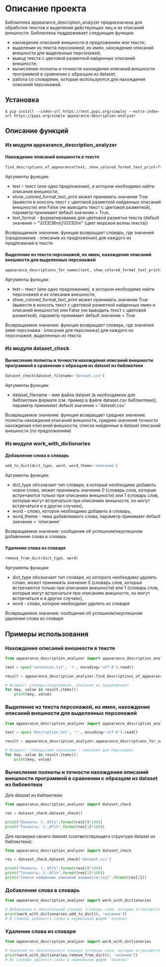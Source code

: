 # Описание проекта

Библиотека appearance_description_analyzer предназначена для обработки текстов и выделения действующих лиц и их описаний внешности. Библиотека поддерживает следующие функции: 
* нахождение описаний внешности в предложениях или тексте;
* выделение из текста персонажей, их имен, нахождение описаний внешности для выделенных персонажей;
* вывод текста с цветовой разметкой найденных описаний внешности;
* вычисление полноты и точности нахождения описаний внешности программой в сравнении с образцом из dataset;
* работа со словарями, которые используются для нахождения описаний персонажей.


## Установка
```
$ pip install --index-url https://test.pypi.org/simple/ --extra-index-url https://pypi.org/simple appearance-description-analyzer
```

## Описание функций

### Из модуля appearance_description_analyzer

#### Нахождение описаний внешности в тексте
```python
find_descriptions_of_appearance(text, show_colored_format_text_print=True, text_format="\033[36m{}\033[0m")
```

Аргументы функции: 
* text – текст (или одно предложение), в котором необходимо найти описания внешности,
* show_colored_format_text_print может принимать значения True (вывести в консоль текст с цветовой разметкой найденных описаний внешности) или False (не выводить текст с цветовой разметкой), параметр принимает default значение = True,
* text_format - форматирование для цветовой разметки текста (default значение = "\033[36m{}\033[0m" (цвет морской волны текста))

Возвращаемое значение: функция возвращает словарь, где значения {предложение : описания из предложения} для каждого из предложений в тексте


#### Выделение из текста персонажей, их имен, нахождение описаний внешности для выделенных персонажей
```python
appearance_descriptions_for_names(text, show_colored_format_text_print=True)
```

Аргументы функции: 
* text – текст (или одно предложение), в котором необходимо найти персонажей и их описания внешности,
* show_colored_format_text_print может принимать значения True (вывести в консоль текст с цветовой разметкой найденных имен и описаний внешности) или False (не выводить текст с цветовой разметкой), параметр принимает default значение = True

Возвращаемое значение: функция возвращает словарь, где значения {имя персонажа : описания для персонажа} для каждого из персонажей, выделенных из текста

### Из модуля dataset_check

#### Вычисление полноты и точности нахождения описаний внешности программой в сравнении с образцом из dataset из библиотеки
```python
dataset_check(dataset_filename='dataset.csv')
```

Аргументы функции: 
* dataset_filename - имя файла dataset (в необходимом для библиотеки формате (см. пример в файле dataset.csv библиотеки)), параметр принимает default значение = 'dataset.csv'

Возвращаемое значение: функция возвращает среднее значение полноты нахождения описаний внешности, среднее значение точности нахождения описаний внешности, список найденных в dataset описаний внешности (по предложениям)

### Из модуля work_with_dictionaries

#### Добавление слова в словарь
```python
add_to_dict(dict_type, word, word_theme='описание')
```

Аргументы функции: 
* dict_type обозначает тип словаря, в который необходимо добавить новое слово, может принимать значение 0 (словарь слов, которые встречаются только при описаниях внешности) или 1 (словарь слов, которые могут встречаться при описаниях внешности, но могут встречаться и в других случаях),
* word - слово, которое необходимо добавить в словарь,
* word_theme - тема добавляемого слова, параметр принимает default значение = 'описание'

Возвращаемое значение: сообщение об успешном/неуспешном добавление слова в словарь


#### Удаление слова из словаря
```python
remove_from_dict(dict_type, word)
```

Аргументы функции: 
* dict_type обозначает тип словаря, из которого необходимо удалить слово, может принимать значение 0 (словарь слов, которые встречаются только при описаниях внешности) или 1 (словарь слов, которые могут встречаться при описаниях внешности, но могут встречаться и в других случаях),
* word - слово, которое необходимо удалить из словаря

Возвращаемое значение: сообщение об успешном/неуспешном удалении слова из словаря



## Примеры использования

### Нахождение описаний внешности в тексте
```python
from appearance_description_analyzer import appearance_description_analyzer

text = open('sentences.txt', 'r', encoding='utf-8').read()

result = appearance_description_analyzer.find_descriptions_of_appearance(text, False)

# Возврат: словарь(предложение, описания из предложения)
for key, value in result.items():
    print(key, value)
```


### Выделение из текста персонажей, их имен, нахождение описаний внешности для выделенных персонажей
```python
from appearance_description_analyzer import appearance_description_analyzer

text = open('description.txt', 'r', encoding='utf-8').read()

result = appearance_description_analyzer.appearance_descriptions_for_names(text, True)

# Возврат: словарь(имя персонажа : описания для персонажа)
for key, value in result.items():
    print(key, value)
```

### Вычисление полноты и точности нахождения описаний внешности программой в сравнении с образцом из dataset из библиотеки
Для dataset из библиотеки:
```python
from appearance_description_analyzer import dataset_check

res = dataset_check.dataset_check()

print("Полнота: {:.0f}%".format(res[0]*100))
print("Точность: {:.0f}%".format(res[1]*100))
```

Для проверки своего dataset (соответствующего структуре dataset из библиотеки):
```python
from appearance_description_analyzer import dataset_check

res = dataset_check.dataset_check('dataset.csv')

print("Полнота: {:.0f}%".format(res[0]*100))
print("Точность: {:.0f}%".format(res[1]*100))
print("Cписок найденных описаний внешности:\n{}".format(res[2]))
```

### Добавление слова в словарь
```python
from appearance_description_analyzer import work_with_dictionaries

# Добавление в обязательный словарь (словарь слов, которые встречаются только при описаниях внешности) слова 'косички'
print(work_with_dictionaries.add_to_dict(0, 'косички'))
# В словарь добавится слово в нормальной форме 'косичка'
```

### Удаление слова из словаря
```python
from appearance_description_analyzer import work_with_dictionaries

# Удаление из обязательного словаря (словарь слов, которые встречаются только при описаниях внешности) слова 'косички'
print(work_with_dictionaries.remove_from_dict(0, 'косички'))
# Из словаря удалится слово в нормальной форме 'косичка'
```

